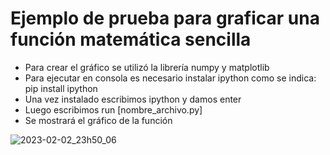 # Ejemplo de prueba para graficar una función matemática sencilla

- Para crear el gráfico se utilizó la librería  numpy y matplotlib
- Para ejecutar en consola es necesario instalar ipython como se indica: pip install ipython
- Una vez instalado escribimos ipython y damos enter
- Luego escribimos run [nombre_archivo.py]
- Se mostrará el gráfico de la función

![2023-02-02_23h50_06](https://user-images.githubusercontent.com/72228855/216501412-88b451dc-3f35-4c99-8782-07f59998b2c6.png)



